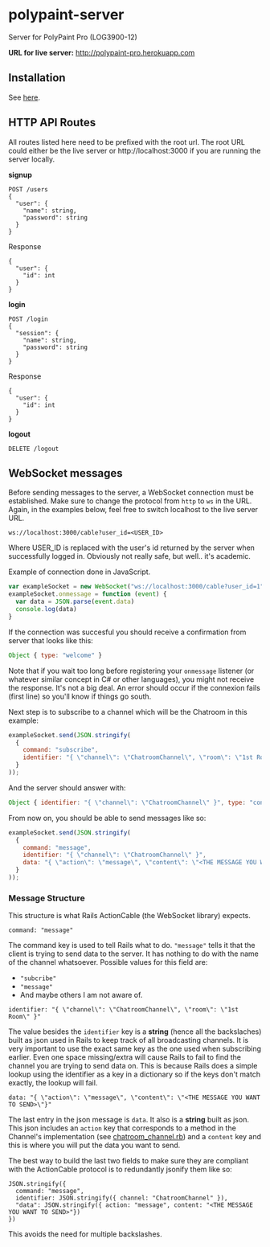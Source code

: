 # polypaint-server
Server for PolyPaint Pro (LOG3900-12)

**URL for live server:** http://polypaint-pro.herokuapp.com

## Installation

See [here][1].

## HTTP API Routes

All routes listed here need to be prefixed with the root url. The root URL could either be the live server or http://localhost:3000 if you are running the server locally.

**signup**
```
POST /users
{
  "user": {
    "name": string,
    "password": string
  }
}
```

Response
```
{
  "user": {
    "id": int
  }
}
```

**login**
```
POST /login
{
  "session": {
    "name": string,
    "password": string
  }
}
```

Response
```
{
  "user": {
    "id": int
  }
}
```

**logout**
```
DELETE /logout
```

## WebSocket messages
Before sending messages to the server, a WebSocket connection must be established. Make sure to change the protocol from `http` to `ws` in the URL. Again, in the examples below, feel free to switch localhost to the live server URL.
```
ws://localhost:3000/cable?user_id=<USER_ID>
```

Where USER_ID is replaced with the user's id returned by the server when successfully logged in. Obviously not really safe, but well.. it's academic.

Example of connection done in JavaScript.
```js
var exampleSocket = new WebSocket("ws://localhost:3000/cable?user_id=1");
exampleSocket.onmessage = function (event) {
  var data = JSON.parse(event.data)
  console.log(data)
}
```

If the connection was succesful you should receive a confirmation from server that looks like this:
```js
Object { type: "welcome" }
```

Note that if you wait too long before registering your `onmessage` listener (or whatever similar concept in C# or other languages), you might not receive the response. It's not a big deal. An error should occur if the connexion fails (first line) so you'll know if things go south.

Next step is to subscribe to a channel which will be the Chatroom in this example:
```js
exampleSocket.send(JSON.stringify(
  {
    command: "subscribe",
    identifier: "{ \"channel\": \"ChatroomChannel\", \"room\": \"1st Room\" }"
  }
));
```

And the server should answer with:
```js
Object { identifier: "{ \"channel\": \"ChatroomChannel\" }", type: "confirm_subscription" }
```

From now on, you should be able to send messages like so:
```js
exampleSocket.send(JSON.stringify(
  {
    command: "message",
    identifier: "{ \"channel\": \"ChatroomChannel\" }",
    data: "{ \"action\": \"message\", \"content\": \"<THE MESSAGE YOU WANT TO SEND>\"}"
  }
));
```

### Message Structure
This structure is what Rails ActionCable (the WebSocket library) expects.

```
command: "message"
```
The command key is used to tell Rails what to do. `"message"` tells it that the client is trying to send data to the server. It has nothing to do with the name of the channel whatsoever. Possible values for this field are:

- `"subcribe"`
- `"message"`
- And maybe others I am not aware of.

```
identifier: "{ \"channel\": \"ChatroomChannel\", \"room\": \"1st Room\" }"
```
The value besides the `identifier` key is a **string** (hence all the backslaches) built as json used in Rails to keep track of all broadcasting channels. It is very important to use the exact same key as the one used when subscribing earlier. Even one space missing/extra will cause Rails to fail to find the channel you are trying to send data on. This is because Rails does a simple lookup using the identifier as a key in a dictionary so if the keys don't match exactly, the lookup will fail.

```
data: "{ \"action\": \"message\", \"content\": \"<THE MESSAGE YOU WANT TO SEND>\"}"
```
The last entry in the json message is `data`. It also is a **string** built as json. This json includes an `action` key that corresponds to a method in the Channel's implementation (see [chatroom_channel.rb][2]) and a `content` key and this is where you will put the data you want to send.

The best way to build the last two fields to make sure they are compliant with the ActionCable protocol is to redundantly jsonify them like so:
```
JSON.stringify({
  command: "message",
  identifier: JSON.stringify({ channel: "ChatroomChannel" }),
  "data": JSON.stringify({ action: "message", content: "<THE MESSAGE YOU WANT TO SEND>"})
})
```

This avoids the need for multiple backslashes.

[1]: docs/installation.md
[2]: app/channels/chatroom_channel.rb#L10
